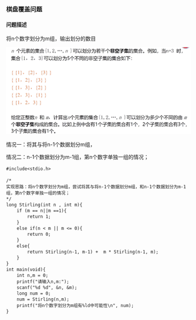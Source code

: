 ### 棋盘覆盖问题

#### 问题描述

将n个数字划分为m组，输出划分的数目

![棋盘问题](https://github.com/bluesoulo/myalgorithm/blob/master/image/Stirling.png?raw=true "棋盘问题")

情况一：将其与将n-1个数据划分m组，

情况二：n-1个数据划分为m-1组，第n个数字单独一组的情况；

```
#include<stdio.h>

/*
实现思路：将n个数字划分为m组，尝试将其与将n-1个数据划分m组，和n-1个数据划分为m-1组，第n个数字单独一组的情况； 
*/ 
long Stirling(int n , int m){
	if (m == n||m ==1){
		return 1;
	}
	else if(n < m || m <= 0){
		return 0;
	}
	else{
		return Stirling(n-1, m-1) +  m * Stirling(n-1, m);
	}
}
int main(void){
	int n,m = 0;
	printf("请输入n,m:");
	scanf("%d %d", &n, &m);
	long num = 0;
	num = Stirling(n,m);
	printf("将n个数字划分为m组有%ld中可能性\n", num);
}
```
